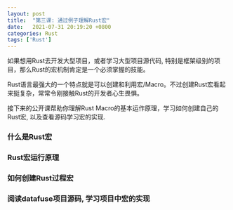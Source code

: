 ```yaml
---
layout: post
title:  "第三课: 通过例子理解Rust宏"
date:   2021-07-31 20:19:20 +0800
categories: Rust
tags: ['Rust']
---
```


如果想用Rust去开发大型项目，或者学习大型项目源代码, 特别是框架级别的项目，那么Rust的宏机制肯定是一个必须掌握的技能。

Rust语言最强大的一个特点就是可以创建和利用宏/Macro。不过创建Rust宏看起来挺复杂，常常令刚接触Rust的开发者心生畏惧。

接下来的公开课帮助你理解Rust Macro的基本运作原理，学习如何创建自己的Rust宏, 以及查看源码学习宏的实现.

### 什么是Rust宏

### Rust宏运行原理

### 如何创建Rust过程宏

### 阅读datafuse项目源码, 学习项目中宏的实现



